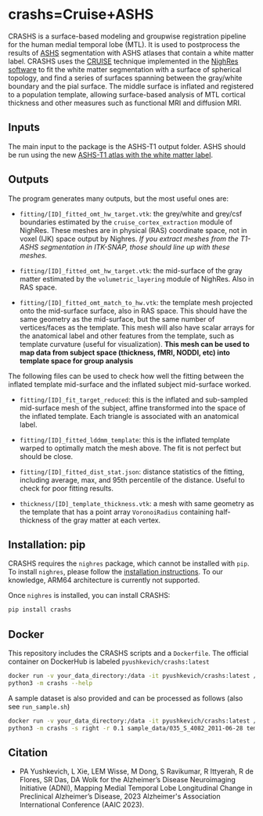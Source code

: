 # crashs=Cruise+ASHS
CRASHS is a surface-based modeling and groupwise registration pipeline for the human medial temporal lobe (MTL). It is used to postprocess the results of [ASHS](https://github.com/pyushkevich/ashs) segmentation with ASHS atlases that contain a white matter label. CRASHS uses the [CRUISE](https://doi.org/10.1016/j.neuroimage.2004.06.043) technique implemented in the [NighRes software](https://nighres.readthedocs.io/en/latest/) to fit the white matter segmentation with a surface of spherical topology, and find a series of surfaces spanning between the gray/white boundary and the pial surface. The middle surface is inflated and registered to a population template, allowing surface-based analysis of MTL cortical thickness and other measures such as functional MRI and diffusion MRI. 

## Inputs
The main input to the package is the ASHS-T1 output folder. ASHS should be run using the new [ASHS-T1 atlas with the white matter label](https://www.nitrc.org/frs/downloadlink.php/13554).

## Outputs
The program generates many outputs, but the most useful ones are:
* `fitting/[ID]_fitted_omt_hw_target.vtk`: the grey/white and grey/csf boundaries estimated by the `cruise_cortex_extraction` module of NighRes. These meshes are in physical (RAS) coordinate space, not in voxel (IJK) space output by Nighres. *If you extract meshes from the T1-ASHS segmentation in ITK-SNAP, those should line up with these meshes.*

* `fitting/[ID]_fitted_omt_hw_target.vtk`: the mid-surface of the gray matter estimated by the `volumetric_layering` module of NighRes. Also in RAS space.

* `fitting/[ID]_fitted_omt_match_to_hw.vtk`: the template mesh projected onto the mid-surface surface, also in RAS space. This should have the same geometry as the mid-surface, but the same number of vertices/faces as the template. This mesh will also have scalar arrays for the anatomical label and other features from the template, such as template curvature (useful for visualization). **This mesh can be used to map data from subject space (thickness, fMRI, NODDI, etc) into template space for group analysis**

The following files can be used to check how well the fitting between the inflated template mid-surface and the inflated subject mid-surface worked.

* `fitting/[ID]_fit_target_reduced`: this is the inflated and sub-sampled mid-surface mesh of the subject, affine transformed into the space of the inflated template. Each triangle is associated with an anatomical label.

* `fitting/[ID]_fitted_lddmm_template`: this is the inflated template warped to optimally match the mesh above. The fit is not perfect but should be close.

* `fitting/[ID]_fitted_dist_stat.json`: distance statistics of the fitting, including average, max, and 95th percentile of the distance. Useful to check for poor fitting results.

* `thickness/[ID]_template_thickness.vtk`: a mesh with same geometry as the template that has a point array `VoronoiRadius` containing half-thickness of the gray matter at each vertex.

## Installation: pip

CRASHS requires the `nighres` package, which cannot be installed with `pip`. To install `nighres`, please follow the [installation instructions](https://nighres.readthedocs.io/en/latest/). To our knowledge, ARM64 architecture is currently not supported.

Once `nighres` is installed, you can install CRASHS:

```sh
pip install crashs
```


## Docker
This repository includes the CRASHS scripts and a `Dockerfile`. The official container on DockerHub is labeled `pyushkevich/crashs:latest`

```sh
docker run -v your_data_directory:/data -it pyushkevich/crashs:latest /bin/bash
python3 -m crashs --help
```

A sample dataset is also provided and can be processed as follows (also see `run_sample.sh`)

```sh
docker run -v your_data_directory:/data -it pyushkevich/crashs:latest /bin/bash
python3 -m crashs -s right -r 0.1 sample_data/035_S_4082_2011-06-28 templates/crashs_template_01 /data/test
```

## Citation
* PA Yushkevich, L Xie, LEM Wisse, M Dong, S Ravikumar, R Ittyerah,  R de Flores, SR Das, DA Wolk for the Alzheimer’s Disease Neuroimaging Initiative (ADNI), Mapping Medial Temporal Lobe Longitudinal Change in Preclinical Alzheimer’s Disease, 2023 Alzheimer's Association International Conference (AAIC 2023).


    
